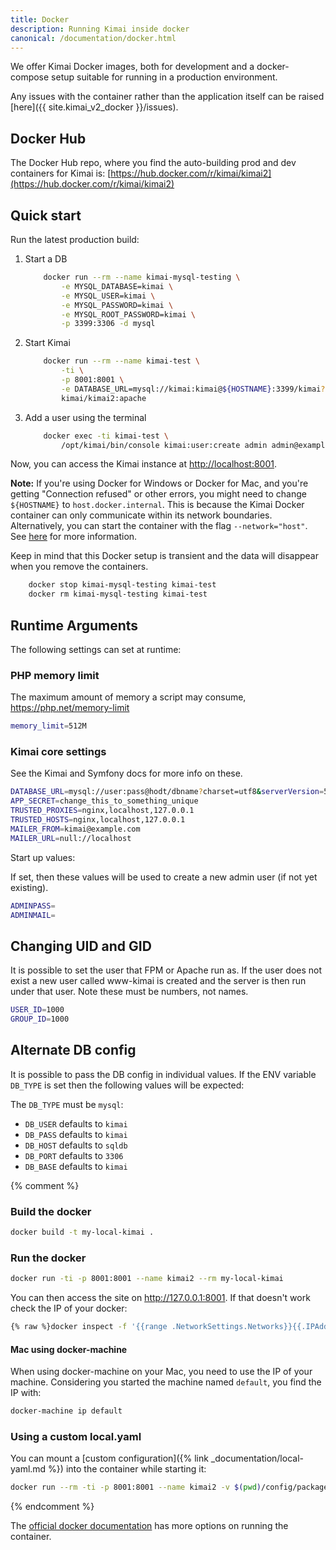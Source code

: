 ```yaml
---
title: Docker
description: Running Kimai inside docker
canonical: /documentation/docker.html
---
```


We offer Kimai Docker images, both for development and a docker-compose setup suitable for running in a production environment.

Any issues with the container rather than the application itself can be raised [here]({{ site.kimai_v2_docker }}/issues).

## Docker Hub

The Docker Hub repo, where you find the auto-building prod and dev containers for Kimai is: [https://hub.docker.com/r/kimai/kimai2](https://hub.docker.com/r/kimai/kimai2) 

## Quick start

Run the latest production build:

1. Start a DB

    ```bash
        docker run --rm --name kimai-mysql-testing \
            -e MYSQL_DATABASE=kimai \
            -e MYSQL_USER=kimai \
            -e MYSQL_PASSWORD=kimai \
            -e MYSQL_ROOT_PASSWORD=kimai \
            -p 3399:3306 -d mysql
    ```

2. Start Kimai

    ```bash
        docker run --rm --name kimai-test \
            -ti \
            -p 8001:8001 \
            -e DATABASE_URL=mysql://kimai:kimai@${HOSTNAME}:3399/kimai?charset=utf8&serverVersion=5.7 \
            kimai/kimai2:apache
    ```

3. Add a user using the terminal

    ```bash
        docker exec -ti kimai-test \
            /opt/kimai/bin/console kimai:user:create admin admin@example.com ROLE_SUPER_ADMIN
    ```

Now, you can access the Kimai instance at <http://localhost:8001>.

__Note:__
If you're using Docker for Windows or Docker for Mac, and you're getting "Connection refused" or other errors, you might need to change `${HOSTNAME}` to `host.docker.internal`.
This is because the Kimai Docker container can only communicate within its network boundaries. Alternatively, you can start the container with the flag `--network="host"`.
See [here](https://stackoverflow.com/questions/24319662/from-inside-of-a-docker-container-how-do-i-connect-to-the-localhost-of-the-mach) for more information.

Keep in mind that this Docker setup is transient and the data will disappear when you remove the containers.

```bash
    docker stop kimai-mysql-testing kimai-test
    docker rm kimai-mysql-testing kimai-test
```

## Runtime Arguments

The following settings can set at runtime:

### PHP memory limit

The maximum amount of memory a script may consume, <https://php.net/memory-limit>

```bash
memory_limit=512M
```

### Kimai core settings

See the Kimai and Symfony docs for more info on these.

```bash
DATABASE_URL=mysql://user:pass@hodt/dbname?charset=utf8&serverVersion=5.7
APP_SECRET=change_this_to_something_unique
TRUSTED_PROXIES=nginx,localhost,127.0.0.1
TRUSTED_HOSTS=nginx,localhost,127.0.0.1
MAILER_FROM=kimai@example.com
MAILER_URL=null://localhost
```

Start up values:

If set, then these values will be used to create a new admin user (if not yet existing).

```bash
ADMINPASS=
ADMINMAIL=
```

## Changing UID and GID

It is possible to set the user that FPM or Apache run as. If the user does not exist a new user called www-kimai is created and the server is then run under that user. Note these must be numbers, not names.

```bash
USER_ID=1000
GROUP_ID=1000
```

## Alternate DB config

It is possible to pass the DB config in individual values. If the ENV variable ```DB_TYPE``` is set then the following values will be expected:

The ```DB_TYPE``` must be `mysql`:

* ```DB_USER``` defaults to ```kimai```
* ```DB_PASS``` defaults to ```kimai```
* ```DB_HOST``` defaults to ```sqldb```
* ```DB_PORT``` defaults to ```3306```
* ```DB_BASE``` defaults to ```kimai```



{% comment %} 

### Build the docker

```bash
docker build -t my-local-kimai .
```

### Run the docker

```bash
docker run -ti -p 8001:8001 --name kimai2 --rm my-local-kimai
```

You can then access the site on http://127.0.0.1:8001. If that doesn't work check the IP of your docker:

```bash
{% raw %}docker inspect -f '{{range .NetworkSettings.Networks}}{{.IPAddress}}{{end}}' kimai2{% endraw %}
```

#### Mac using docker-machine

When using docker-machine on your Mac, you need to use the IP of your machine.
Considering you started the machine named `default`, you find the IP with:

```bash
docker-machine ip default
```

### Using a custom local.yaml

You can mount a [custom configuration]({% link _documentation/local-yaml.md %}) into the container while starting it:
```bash
docker run --rm -ti -p 8001:8001 --name kimai2 -v $(pwd)/config/packages/local.yaml:/opt/kimai/config/packages/local.yaml kimai/kimai2:dev
```

{% endcomment %}

The [official docker documentation](https://docs.docker.com/) has more options on running the container.
